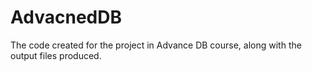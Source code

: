 # AdvacnedDB
The code created for the project in Advance DB course, along with the output files produced.
